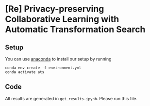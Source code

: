 # [Re] Privacy-preserving Collaborative Learning with Automatic Transformation Search

## Setup
You can use [anaconda](https://www.anaconda.com/distribution/) to install our setup by running
```
conda env create -f environment.yml
conda activate ats
```

## Code
All results are generated in ```get_results.ipynb```. Please run this file.